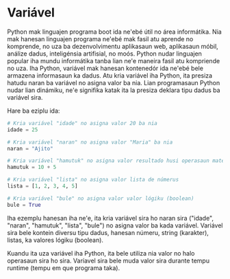 # Variável

Python mak linguajen programa boot ida ne'ebé útil no área informátika. Nia mak hanesan linguajen programa ne'ebé mak fasil atu aprende no komprende, no uza ba dezenvolvimentu aplikasaun web, aplikasaun móbil, análize dadus, inteligénsia artifisial, no moós. Python nudar linguajen popular iha mundu informátika tanba lian ne'e maneira fasil atu kompriende no uza.
Iha Python, variável mak hanesan kontenedór ida ne'ebé bele armazena informasaun ka dadus. Atu kria variável iha Python, ita presiza hatudu naran ba variável no asigna valor ba nia. Lian programasaun Python nudar lian dinámiku, ne'e signifika katak ita la presiza deklara tipu dadus ba variável sira.

Hare ba eziplu ida:

```python
# Kria variável "idade" no asigna valor 20 ba nia
idade = 25

# Kria variável "naran" no asigna valor "Maria" ba nia
naran = "Ajito"

# Kria variável "hamutuk" no asigna valor resultado husi operasaun matemátika
hamutuk = 10 + 5

# Kria variável "lista" no asigna valor lista de númerus
lista = [1, 2, 3, 4, 5]

# Kria variável "bule" no asigna valor valor lógiku (boolean)
bule = True
```

Iha ezemplu hanesan iha ne'e, ita kria variável sira ho naran sira ("idade", "naran", "hamutuk", "lista", "bule") no asigna valor ba kada variável. Variável sira bele kontein diversu tipu dadus, hanesan númeru, string (karakter), listas, ka valores lógiku (boolean).

Kuandu ita uza variável iha Python, ita bele utiliza nia valor no halo operasaun sira ho sira. Varíavel sira bele muda valor sira durante tempu runtime (tempu em que programa taka).
